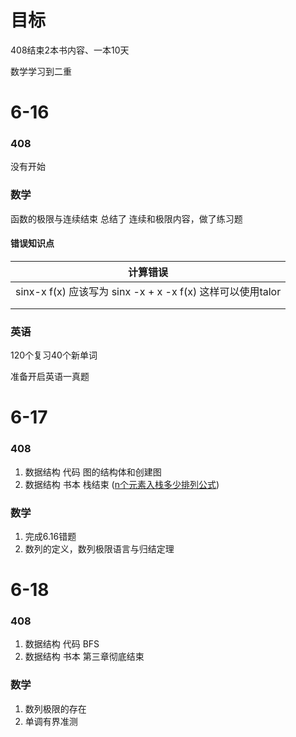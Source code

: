 # 目标

408结束2本书内容、一本10天

数学学习到二重

# 6-16

### 408

没有开始

### 数学

函数的极限与连续结束 总结了 连续和极限内容，做了练习题

#### 错误知识点

| 计算错误                                                   |
| ---------------------------------------------------------- |
| sinx-x f(x) 应该写为 sinx -x + x -x f(x) 这样可以使用talor |
|                                                            |
|                                                            |

### 英语

120个复习40个新单词

准备开启英语一真题

# 6-17

### 408

1. 数据结构 代码 图的结构体和创建图
2. 数据结构 书本 栈结束 (<u>n个元素入栈多少排列公式</u>)

### 数学

1. 完成6.16错题 
2. 数列的定义，数列极限语言与归结定理

# 6-18

### 408

1. 数据结构 代码 BFS
2. 数据结构 书本 第三章彻底结束

### 数学

1. 数列极限的存在
2. 单调有界准测

